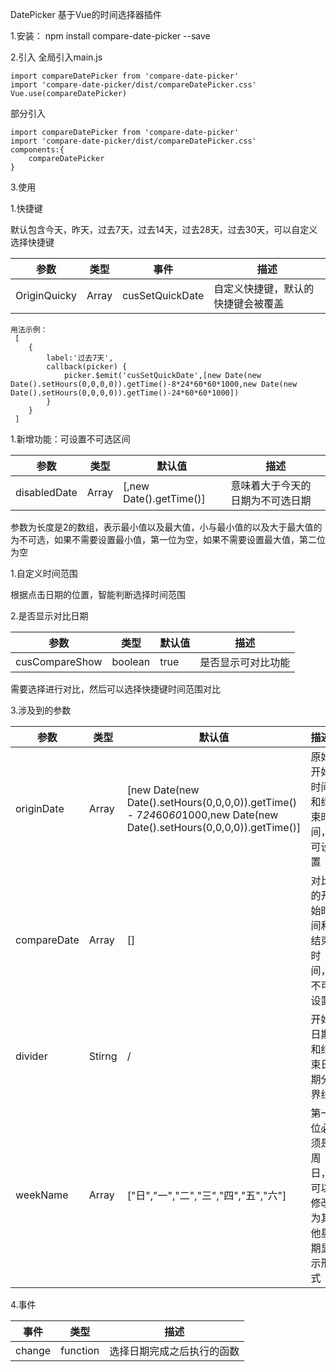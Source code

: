 DatePicker
基于Vue的时间选择器插件

1.安装：
npm install compare-date-picker --save

2.引入
全局引入main.js
```
import compareDatePicker from 'compare-date-picker'
import 'compare-date-picker/dist/compareDatePicker.css'
Vue.use(compareDatePicker)
```

部分引入
```
import compareDatePicker from 'compare-date-picker'
import 'compare-date-picker/dist/compareDatePicker.css'
components:{
    compareDatePicker
}
```

3.使用

<template>
  <cusDatePicker></cusDatePicker>
</template>

1.快捷键

默认包含今天，昨天，过去7天，过去14天，过去28天，过去30天，可以自定义选择快捷键

参数 | 类型 |事件 |描述
--|--|--|--|
 OriginQuicky|Array|cusSetQuickDate|自定义快捷键，默认的快捷键会被覆盖

```
用法示例：
 [
    {
        label:'过去7天',
        callback(picker) {
            picker.$emit('cusSetQuickDate',[new Date(new Date().setHours(0,0,0,0)).getTime()-8*24*60*60*1000,new Date(new Date().setHours(0,0,0,0)).getTime()-24*60*60*1000])
        }
    }
 ]
```
1.新增功能：可设置不可选区间

参数 | 类型 |默认值 |描述
 --|--|--|--|
 disabledDate|Array| [,new Date().getTime()]| 意味着大于今天的日期为不可选日期

 参数为长度是2的数组，表示最小值以及最大值，小与最小值的以及大于最大值的为不可选，如果不需要设置最小值，第一位为空，如果不需要设置最大值，第二位为空

1.自定义时间范围

根据点击日期的位置，智能判断选择时间范围


2.是否显示对比日期

参数 | 类型 |默认值 |描述
 --|--|--|--|
 cusCompareShow|boolean| true| 是否显示可对比功能

需要选择进行对比，然后可以选择快捷键时间范围对比

3.涉及到的参数

参数 | 类型 |默认值 |描述
 --|--|--|--|
 originDate|Array| [new Date(new Date().setHours(0,0,0,0)).getTime() - 7*24*60*60*1000,new Date(new Date().setHours(0,0,0,0)).getTime()]| 原始开始时间和结束时间，可设置
 compareDate | Array | [] | 对比的开始时间和结束时间，不可设置
 divider | Stirng | / | 开始日期和结束日期分界线
 weekName | Array | ["日","一","二","三","四","五","六"] |第一位必须是周日，可以修改为其他星期显示形式

4.事件

事件 | 类型  |描述
 --|--|--|
change| function|选择日期完成之后执行的函数